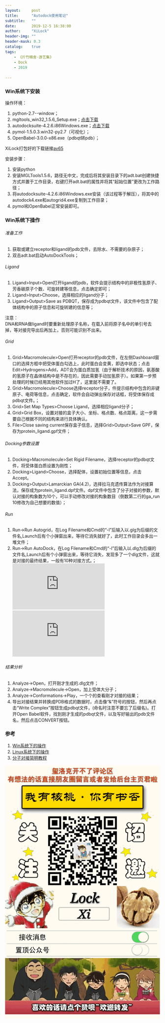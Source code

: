 ```yaml
---
layout:     post
title:      "Autodock使用笔记"
subtitle:   ""
date:       2019-12-5 16:38:00
author:     "XiLock"
header-img: ""
header-mask: 0.3
catalog:    true
tags:
    - 《斤竹精舍·游艺集》
    - Dock
    - 2019

---
```



### Win系统下安装
操作环境： 
1. python-2.7--window；
1. mgltools_win32_1.5.6_Setup.exe；[点击下载](http://mgltools.scripps.edu/downloads)
1. autodocksuite-4.2.6.i86Windows.exe；[点击下载](http://autodock.scripps.edu/downloads/autodock-registration/autodock-4-2-download-page/)
1. pymol-1.5.0.3.win32-py2.7（可视化）；
1. OpenBabel-3.0.0-x86.exe（pdbqt转pdb）；

XiLock打包好的下载链接[av65](https://pan.baidu.com/s/1yJzFCYpzZCgsrMQjDWwD2g)  


安装步骤：
1. 安装python
1. 安装MGLTools1.5.6，路径无中文，完成后将其安装目录下的adt.bat创建快捷方式并置于工作目录，右键打开adt.bat的属性并将其“起始位置”更改为工作路径；
1. 将autodocksuite-4.2.6.i86Windows.exe安装（该过程等于解压），将其中的autodock4.exe和autogrid4.exe复制到工作目录；
1. pymol和OpenBabel正常安装即可。

### Win系统下操作
###### 准备工作
1. 获取或建立receptor和ligand的pdb文件，去除水、不需要的杂原子；
1. 双击adt.bat启动AutoDockTools；
###### Ligand
1. Ligand>Input>Open打开ligand的pdb，软件会提示结构中的非极性氢原子、芳香碳原子个数、可旋转建等信息，点击确定即可；
1. Ligand>Input>Choose，选择相应的ligand分子；
1. Ligand>Output>Save as PDBQT，保存成为pdbqt文件，该文件中包含了配体结构中的原子信息和可旋转建的信息等；

注意：  
DNA和RNA做ligand时要重新处理原子名称，在载入前将原子名中的单引号去掉，等对接完导出后再加上，否则可能识别不出来。  

###### Grid
1. Grid>Macromolecule>Open打开receptor的pdb文件，在左侧Dashboard窗口的选择方框中把受体蛋白勾选上，此时蛋白会变黄，即选中状态；点击Edit>Hydrogens>Add，ADT会为蛋白质加氢（由于解析技术的原因，氨基酸的氢原子在晶体结构中是不存在的，因此需要手动加氢原子）。如果第一步预处理的时候已经用其他软件加过H了，这里就不需要了。
1. Grid>Macromolecule>Choose选择receptor分子，件提示结构中包含的非键原子、电荷等信息，点击确定，软件会自动弹出保存对话框，将受体保存成pdbqt文件。；
1. Grid>Set Map Types>Choose Ligand，选择相应ligand分子；
1. Grid>Grid Box，设置对接的盒子大小、坐标、格点数、格点距离，这一步需要自己根据不同的结构来进行具体确认。
1. File>Close saving current保存盒子信息，选择Grid>Output>Save GPF，保存为protein_ligand.gpf文件；
###### Docking参数设置
1. Docking>Macromolecule>Set Rigid Filename，选择receptor的pdbqt文件，将受体蛋白质设置为刚性；
1. Docking>Ligand>Choose，选择配体，设置初始位置等信息，点击Accept。
1. Docking>Output>Lamarckian GA(4.2)，选择拉马克遗传算法作为对接算法，保存成为protein_ligand.dpf文件。dpf文件中包含了分子对接的参数，默认对接的构象数为10个，可以手动修改对接的构象数目（倒数第二行的ga_run 10修改为自己想要的数值）；
###### Run
1. Run->Run Autogrid，在Log Filename和Cmd的“-l”后输入以.glg为后缀的文件名,Launch后有个小弹窗出来，等待它消失就好了，此时工作目录会多出一堆文件；
1. Run->Run AutoDock，在Log Filename和Cmd的“-l”后输入以.dlg为后缀的文件名,Launch后有个小弹窗出来，等待它消失，发现多了一个dlg文件，这就是对接的最终结果，一般有10种对接方式。；
![Run Autogrid](http://blog.sciencenet.cn/home.php?mod=attachment&filename=7.jpg&id=137623)  
![Run AutoDock](http://blog.sciencenet.cn/home.php?mod=attachment&filename=8.jpg&id=137624)  

###### 结果分析
1. Analyze->Open，打开刚才生成的.dlg文件；
1. Analyze->Macromolecule->Open，加上受体大分子；
1. Analyze->Conformations->Play，一个个的查看刚才对接的结果；
1. 导出对接结果并转换成PDB格式的数据时，点击像“&”符号的按钮，然后再点击“Write Complex”按钮生成pdbqt文件，(命名时注意不要忘了后缀名)。打开Open Babel软件，找到刚才生成的pdbqt文件，以及写好输出的pdb文件名，然后点击CONVERT按钮。

### 参考
1. [Win系统下的操作](http://blog.sciencenet.cn/blog-3196388-1090023.html)
1. [Linux系统下的操作](https://zhuanlan.zhihu.com/p/87466460)
1. [分子对接简明教程](https://cloud.tencent.com/developer/article/1035877)

![](/img/wc-tail.GIF)
